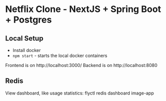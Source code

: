 # Netflix Clone - NextJS + Spring Boot + Postgres

## Local Setup

- Install docker
- `npm start` - starts the local docker containers

Frontend is on http://localhost:3000/
Backend is on http://localhost:8080

## Redis

View dashboard, like usage statistics: flyctl redis dashboard image-app
